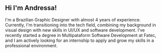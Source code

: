 ## Hi I'm Andressa!

I'm a Brazilian Graphic Designer with almost 4 years of experience. Currently, I'm transitioning into the tech field, combining my background in visual design with new skills in UI/UX and software development. I’ve recently started a degree in Multipataform Software Development at Fatec, and I am actively looking for an internship to apply and grow my skills in a professional environment.

<!--
**engelandressa/engelandressa** is a ✨ _special_ ✨ repository because its `README.md` (this file) appears on your GitHub profile.

Here are some ideas to get you started:

- 🔭 I’m currently working on ...
- 🌱 I’m currently learning ...
- 👯 I’m looking to collaborate on ...
- 🤔 I’m looking for help with ...
- 💬 Ask me about ...
- 📫 How to reach me: ...
- 😄 Pronouns: ...
- ⚡ Fun fact: ...
-->
